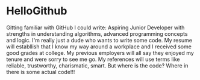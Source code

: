 # HelloGithub
Gitting familiar with GitHub
I could write:  Aspiring Junior Developer with strengths in understanding algorithms, advanced programming concepts and logic.
I'm really just a dude who wants to write some code. My resume will establlish that I know my way around a workplace and I received some good grades at college.  My previous employers will all say they enjoyed my tenure and were sorry to see me go.  My references will use terms like reliable, trustworthy, charismatic, smart.  But where is the code?  Where in there is some actual code!!!
